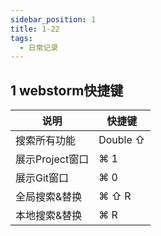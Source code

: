 ```yaml
---
sidebar_position: 1
title: 1-22
tags:
  - 日常记录
---
```




## 1 webstorm快捷键

| 说明            | 快捷键   |
| --------------- | -------- |
| 搜索所有功能    | Double ⇧ |
| 展示Project窗口 | ⌘ 1      |
| 展示Git窗口     | ⌘ 0      |
| 全局搜索&替换   | ⌘ ⇧ R    |
| 本地搜索&替换   | ⌘ R      |

